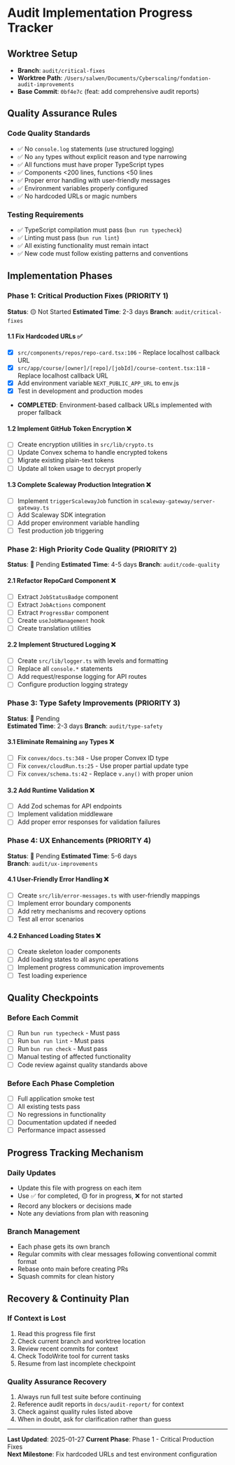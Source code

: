 # Audit Implementation Progress Tracker

## Worktree Setup
- **Branch**: `audit/critical-fixes`
- **Worktree Path**: `/Users/salwen/Documents/Cyberscaling/fondation-audit-improvements`
- **Base Commit**: `0bf4e7c` (feat: add comprehensive audit reports)

## Quality Assurance Rules
### Code Quality Standards
- ✅ No `console.log` statements (use structured logging)
- ✅ No `any` types without explicit reason and type narrowing
- ✅ All functions must have proper TypeScript types
- ✅ Components <200 lines, functions <50 lines
- ✅ Proper error handling with user-friendly messages
- ✅ Environment variables properly configured
- ✅ No hardcoded URLs or magic numbers

### Testing Requirements
- ✅ TypeScript compilation must pass (`bun run typecheck`)
- ✅ Linting must pass (`bun run lint`)
- ✅ All existing functionality must remain intact
- ✅ New code must follow existing patterns and conventions

## Implementation Phases

### Phase 1: Critical Production Fixes (PRIORITY 1)
**Status**: 🟡 Not Started
**Estimated Time**: 2-3 days
**Branch**: `audit/critical-fixes`

#### 1.1 Fix Hardcoded URLs ✅
- [x] `src/components/repos/repo-card.tsx:106` - Replace localhost callback URL
- [x] `src/app/course/[owner]/[repo]/[jobId]/course-content.tsx:118` - Replace localhost callback URL
- [x] Add environment variable `NEXT_PUBLIC_APP_URL` to env.js
- [x] Test in development and production modes
- **COMPLETED**: Environment-based callback URLs implemented with proper fallback

#### 1.2 Implement GitHub Token Encryption ❌
- [ ] Create encryption utilities in `src/lib/crypto.ts`
- [ ] Update Convex schema to handle encrypted tokens
- [ ] Migrate existing plain-text tokens
- [ ] Update all token usage to decrypt properly

#### 1.3 Complete Scaleway Production Integration ❌
- [ ] Implement `triggerScalewayJob` function in `scaleway-gateway/server-gateway.ts`
- [ ] Add Scaleway SDK integration
- [ ] Add proper environment variable handling
- [ ] Test production job triggering

### Phase 2: High Priority Code Quality (PRIORITY 2)
**Status**: 🔴 Pending
**Estimated Time**: 4-5 days
**Branch**: `audit/code-quality`

#### 2.1 Refactor RepoCard Component ❌
- [ ] Extract `JobStatusBadge` component
- [ ] Extract `JobActions` component  
- [ ] Extract `ProgressBar` component
- [ ] Create `useJobManagement` hook
- [ ] Create translation utilities

#### 2.2 Implement Structured Logging ❌
- [ ] Create `src/lib/logger.ts` with levels and formatting
- [ ] Replace all `console.*` statements
- [ ] Add request/response logging for API routes
- [ ] Configure production logging strategy

### Phase 3: Type Safety Improvements (PRIORITY 3)
**Status**: 🔴 Pending  
**Estimated Time**: 2-3 days
**Branch**: `audit/type-safety`

#### 3.1 Eliminate Remaining `any` Types ❌
- [ ] Fix `convex/docs.ts:348` - Use proper Convex ID type
- [ ] Fix `convex/cloudRun.ts:25` - Use proper partial update type
- [ ] Fix `convex/schema.ts:42` - Replace `v.any()` with proper union

#### 3.2 Add Runtime Validation ❌
- [ ] Add Zod schemas for API endpoints
- [ ] Implement validation middleware
- [ ] Add proper error responses for validation failures

### Phase 4: UX Enhancements (PRIORITY 4)
**Status**: 🔴 Pending
**Estimated Time**: 5-6 days  
**Branch**: `audit/ux-improvements`

#### 4.1 User-Friendly Error Handling ❌
- [ ] Create `src/lib/error-messages.ts` with user-friendly mappings
- [ ] Implement error boundary components
- [ ] Add retry mechanisms and recovery options
- [ ] Test all error scenarios

#### 4.2 Enhanced Loading States ❌
- [ ] Create skeleton loader components
- [ ] Add loading states to all async operations
- [ ] Implement progress communication improvements
- [ ] Test loading experience

## Quality Checkpoints

### Before Each Commit
- [ ] Run `bun run typecheck` - Must pass
- [ ] Run `bun run lint` - Must pass  
- [ ] Run `bun run check` - Must pass
- [ ] Manual testing of affected functionality
- [ ] Code review against quality standards above

### Before Each Phase Completion
- [ ] Full application smoke test
- [ ] All existing tests pass
- [ ] No regressions in functionality
- [ ] Documentation updated if needed
- [ ] Performance impact assessed

## Progress Tracking Mechanism

### Daily Updates
- Update this file with progress on each item
- Use ✅ for completed, 🟡 for in progress, ❌ for not started
- Record any blockers or decisions made
- Note any deviations from plan with reasoning

### Branch Management
- Each phase gets its own branch
- Regular commits with clear messages following conventional commit format
- Rebase onto main before creating PRs
- Squash commits for clean history

## Recovery & Continuity Plan

### If Context is Lost
1. Read this progress file first
2. Check current branch and worktree location
3. Review recent commits for context
4. Check TodoWrite tool for current tasks
5. Resume from last incomplete checkpoint

### Quality Assurance Recovery
1. Always run full test suite before continuing
2. Reference audit reports in `docs/audit-report/` for context
3. Check against quality rules listed above
4. When in doubt, ask for clarification rather than guess

---

**Last Updated**: 2025-01-27
**Current Phase**: Phase 1 - Critical Production Fixes  
**Next Milestone**: Fix hardcoded URLs and test environment configuration